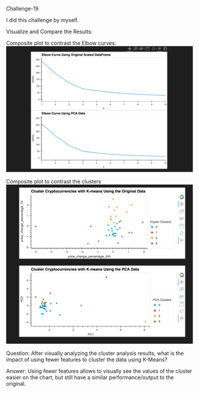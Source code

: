 Challenge-19

I did this challenge by myself.

Visualize and Compare the Results:

Composite plot to contrast the Elbow curves:
![Output1](Images/Image1.png)



Composite plot to contrast the clusters
![Output1](Images/Image2.png)


Question:
After visually analyzing the cluster analysis results, what is the impact of using fewer features to cluster the data using K-Means?

Answer:
Using fewer features allows to visually see the values of the cluster easier on the chart, but still have a similar performance/output to the original.